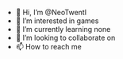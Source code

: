 - 👋 Hi, I’m @NeoTwentl
- 👀 I’m interested in games
- 🌱 I’m currently learning none
- 💞️ I’m looking to collaborate on 
- 📫 How to reach me 

<!---
NeoTwentl/NeoTwentl is a ✨ special ✨ repository because its `README.md` (this file) appears on your GitHub profile.
You can click the Preview link to take a look at your changes.
--->
